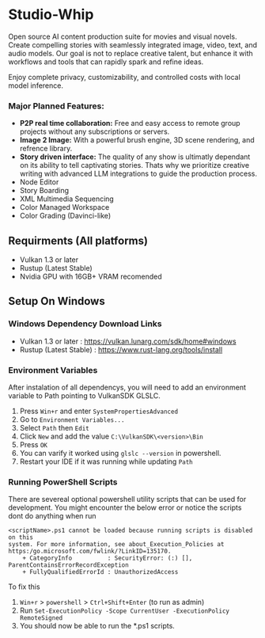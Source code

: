 # Studio-Whip
Open source AI content production suite for movies and visual novels. Create compelling stories with seamlessly integrated image, video, text, and audio models. Our goal is not to replace creative talent, but enhance it with workflows and tools that can rapidly spark and refine ideas.

Enjoy complete privacy, customizability, and controlled costs with local model inference.

### Major Planned Features:
- __P2P real time collaboration:__ Free and easy access to remote group projects without any subscriptions or servers.
- __Image 2 Image:__ With a powerful brush engine, 3D scene rendering, and refrence library.
- __Story driven interface:__ The quality of any show is ultimatly dependant on its ability to tell captivating stories. Thats why we prioritize creative writing with advanced LLM integrations to guide the production process.
- Node Editor
- Story Boarding
- XML Multimedia Sequencing
- Color Managed Workspace
- Color Grading (Davinci-like)

## Requirments (All platforms)
- Vulkan 1.3 or later
- Rustup (Latest Stable)
- Nvidia GPU with 16GB+ VRAM recomended


## Setup On Windows
### Windows Dependency Download Links
- Vulkan 1.3 or later : https://vulkan.lunarg.com/sdk/home#windows
- Rustup (Latest Stable) : https://www.rust-lang.org/tools/install

### Environment Variables
After instalation of all dependencys, you will need to add an environment variable to Path pointing to VulkanSDK GLSLC. 

1. Press ```Win+r``` and enter ```SystemPropertiesAdvanced```
2. Go to ```Environment Variables...```
3. Select ```Path``` then ```Edit```
4. Click ```New``` and add the value ```C:\VulkanSDK\<version>\Bin```
5. Press ```OK```
6. You can varify it worked using ```glslc --version``` in powershell.
7. Restart your IDE if it  was running while updating ```Path```

### Running PowerShell Scripts
There are severeal optional powershell utility scripts that can be used for development. You might encounter the below error or notice the scripts dont do anything when run

```
<scriptName>.ps1 cannot be loaded because running scripts is disabled on this 
system. For more information, see about_Execution_Policies at https:/go.microsoft.com/fwlink/?LinkID=135170.
    + CategoryInfo          : SecurityError: (:) [], ParentContainsErrorRecordException
    + FullyQualifiedErrorId : UnauthorizedAccess
```

To fix this
1. ```Win+r``` > ```powershell``` > ```Ctrl+Shift+Enter``` (to run as admin)
2. Run ```Set-ExecutionPolicy -Scope CurrentUser -ExecutionPolicy RemoteSigned```
3. You should now be able to run the *.ps1 scripts.